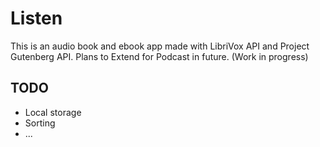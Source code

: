 # Listen

This is an audio book and ebook app made with LibriVox API and Project Gutenberg API.
Plans to Extend for Podcast in future. (Work in progress)

## TODO

* Local storage
* Sorting
* ...
